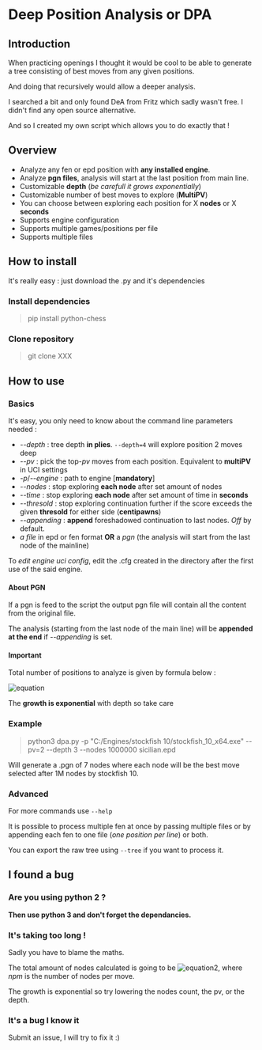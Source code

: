 Deep Position Analysis or DPA
====

Introduction
------------
When practicing openings I thought it would be cool to be able to generate a tree consisting of best moves from any given positions.

And doing that recursively would allow a deeper analysis.

I searched a bit and only found DeA from Fritz which sadly wasn't free. I didn't find any open source alternative.

And so I created my own script which allows you to do exactly that !

Overview
-----------------
- Analyze any fen or epd position with **any installed engine**.
- Analyze **pgn files**, analysis will start at the last position from main line.
- Customizable **depth** (*be carefull it grows exponentially*)
- Customizable number of best moves to explore (**MultiPV**)
- You can choose between exploring each position for X **nodes** or X **seconds**
- Supports engine configuration
- Supports multiple games/positions per file
- Supports multiple files


How to install
--------------
It's really easy : just download the .py and it's dependencies

### Install dependencies
> pip install python-chess

### Clone repository
> git clone XXX

How to use
----------
### Basics
It's easy, you only need to know about the command line parameters needed :
- *--depth* : tree depth **in plies**.
	`--depth=4` will explore position 2 moves deep
- *--pv* : pick the top-*pv* moves from each position.
	Equivalent to **multiPV** in UCI settings
- *-p*/*--engine* : path to engine [**mandatory**]
- *--nodes* : stop exploring **each node** after set amount of nodes
- *--time* : stop exploring **each node** after set amount of time in **seconds**
- *--thresold* : stop exploring continuation further if the score exceeds the given **thresold** for either side (**centipawns**)
- *--appending* : **append** foreshadowed continuation to last nodes. *Off* by default.
- *a file* in epd or fen format **OR** a *pgn* (the analysis will start from the last node of the mainline)

To *edit engine uci config*, edit the .cfg created in the directory after the first use of the said engine.

#### About PGN
If a pgn is feed to the script the output pgn file will contain all the content from the original file.

The analysis (starting from the last node of the main line) will be **appended at the end** if *--appending* is set.

#### Important
Total number of positions to analyze is given by formula below :

![equation](https://i.imgur.com/abUhhwE.png)

The **growth is exponential** with depth so take care

### Example
> python3 dpa.py -p "C:/Engines/stockfish 10/stockfish_10_x64.exe" --pv=2 --depth 3 --nodes 1000000 sicilian.epd

Will generate a .pgn of 7 nodes where each node will be the best move selected after 1M nodes by stockfish 10.

### Advanced
For more commands use `--help`

It is possible to process multiple fen at once by passing multiple files or by appending each fen to one file (*one position per line*) or both.

You can export the raw tree using `--tree` if you want to process it.

I found a bug
-------------
### Are you using python 2 ?
**Then use python 3 and don't forget the dependancies.**

### It's taking too long !
Sadly you have to blame the maths.

The total amount of nodes calculated is going to be ![equation2](https://i.imgur.com/by3dVO0.png), where *npm* is the number of nodes per move.

The growth is exponential so try lowering the nodes count, the pv, or the depth.

### It's a bug I know it
Submit an issue, I will try to fix it :)
